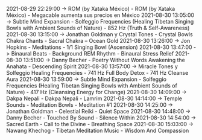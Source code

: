2021-08-29 22:29:00 -> ROM (by Xataka México) - ROM (by Xataka México) - Megacable aumenta sus precios en México
2021-08-30 13:05:00 -> Subtle Mind Expansion - Solfeggio Frequencies (Healing Tibetan Singing Bowls with Ambient Sounds of Nature) - 852 Hz (Truth & Self-Awareness)
2021-08-30 13:15:00 -> Jonathan Goldman y Crystal Tones - Crystal Bowls Chakra Chants - Sacral Chakra – Ocean Gold
2021-08-30 13:26:00 -> Jon Hopkins - Meditations - 1/1 Singing Bowl (Ascension)
2021-08-30 13:47:00 -> Binaural Beats - Background REM Rhythm - Binaural Stress Relief
2021-08-30 13:51:00 -> Danny Becher - Poetry Without Words Awakening the Anahata - Descending Spirit
2021-08-30 13:57:00 -> Miracle Tones y Solfeggio Healing Frequencies - 741 Hz Full Body Detox - 741 Hz Cleanse Aura
2021-08-30 13:59:00 -> Subtle Mind Expansion - Solfeggio Frequencies (Healing Tibetan Singing Bowls with Ambient Sounds of Nature) - 417 Hz (Cleansing Energy for Change)
2021-08-30 14:09:00 -> Dakpa Nepali - Dakpa Nepali - Lamrim
2021-08-30 14:14:00 -> Temple Sounds - Meditation Bowls - Meditation #1
2021-08-30 14:25:00 -> Jonathan Goldman - Celestial Reiki - Quiet Space
2021-08-30 14:48:00 -> Danny Becher - Touched By Sound - Silence Within
2021-08-30 14:54:00 -> Sacred Earth - Call to the Divine - Breathing Space
2021-08-30 15:03:00 -> Nawang Khechog - Tibetan Meditation Music - Wisdom And Compassion
